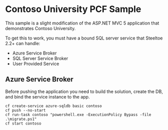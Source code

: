 # Contoso University PCF Sample
This sample is a slight modification of the ASP.NET MVC 5 application that
demonstrates Contoso University.

To get this to work, you must have a bound SQL server service that Steeltoe 2.2+ can handle:
- Azure Service Broker
- SQL Server Service Broker
- User Provided Service

## Azure Service Broker
Before pushing the application you need to build the solution, create the DB,
and bind the service instance to the app.

```
cf create-service azure-sqldb basic contoso
cf push --no-start
cf run-task contoso "powershell.exe -ExecutionPolicy Bypass -file .\migrate.ps1"
cf start contoso
```